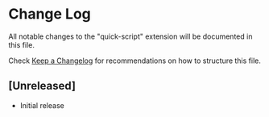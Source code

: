 # Change Log

All notable changes to the "quick-script" extension will be documented in this file.

Check [Keep a Changelog](http://keepachangelog.com/) for recommendations on how to structure this file.

## [Unreleased]

- Initial release